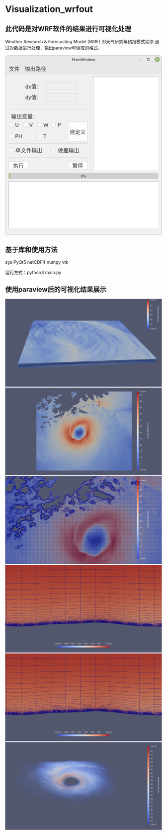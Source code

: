 # Visualization_wrfout

## 此代码是对WRF软件的结果进行可视化处理

Weather Research & Forecasting Model (WRF) 即天气研究与预报模式程序
通过对数据进行处理，输出paraview可读取的格式。

![alt text](./picture/image.png)

## 基于库和使用方法
sys
PyQt5
netCDF4
numpy
vtk

运行方式：python3 main.py

## 使用paraview后的可视化结果展示

![alt text](./picture/Figure_1.png)
![alt text](./picture/Figure_1-1.png)
![alt text](./picture/Figure_1-2.png)
![alt text](./picture/Figure_1-3.png)
![alt text](./picture/Figure_1-3.png)
![alt text](./picture/Figure_1-4.png)